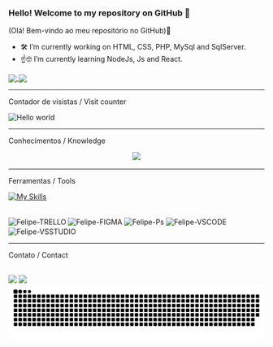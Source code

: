 ### Hello! Welcome to my repository on GitHub 👋 
(Olá! Bem-vindo ao meu repositório no GitHub)👋 


- 🛠️ I’m currently working on HTML, CSS, PHP, MySql and SqlServer.
- ☝️🤓 I’m currently learning NodeJs, Js and React.

<div>
<a href="https://github.com/anuraghazra/github-readme-stats">
  <img height=180 align="center" src="https://github-readme-stats.vercel.app/api?username=NSIX06&theme=dark" />
</a>
<a href="https://github.com/anuraghazra/convoychat">
  <img height=180 align="center" src="https://github-readme-stats.vercel.app/api/top-langs?username=NSIX06&layout=compact&langs_count=8&card_width=180&theme=dark"/>
</a>
</div>

-----------------------------------------------------------------------------------------------------------------------------------------------------------------------

Contador de visistas / Visit counter


<img src="https://profile-counter.glitch.me/NSIX06/count.svg" alt="Hello world" />


<hr/>


Conhecimentos / Knowledge

<p align="center">
  <a href="https://skillicons.dev">
    <img src="https://skillicons.dev/icons?i=html,css,cs,js,php,py,react,vue,c,cpp,dotnet,mysql" />
  </a>
</p>

----------------------------------------------------------------------------------------------------------------------------------------------------------------------

Ferramentas / Tools

[![My Skills](https://skillicons.dev/icons?i=js,html,css,wasm)](https://skillicons.dev)

<div style="display: inline_block"><br>
  <img align="center" alt="Felipe-TRELLO" height="50" width="60" src="https://cdn.jsdelivr.net/gh/devicons/devicon@latest/icons/trello/trello-original.svg"/>
  <img align="center" alt="Felipe-FIGMA" height="40" width="50" src="https://cdn.jsdelivr.net/gh/devicons/devicon@latest/icons/figma/figma-original.svg"/> 
  <img align="center" alt="Felipe-Ps" height="50" width="60" src="https://cdn.jsdelivr.net/gh/devicons/devicon@latest/icons/photoshop/photoshop-original.svg"/> 
  <img align="center" alt="Felipe-VSCODE" height="40" width="50" src="https://cdn.jsdelivr.net/gh/devicons/devicon@latest/icons/vscode/vscode-original.svg"/>
  <img align="center" alt="Felipe-VSSTUDIO" height="40" width="50" src="https://cdn.jsdelivr.net/gh/devicons/devicon@latest/icons/visualstudio/visualstudio-original.svg"/>        
</div>

----------------------------------------------------------------------------------------------------------------------------------------------------------------------

Contato / Contact

<div style="display: inline_block"><br>
  <a href="https://instagram.com/fe.bugalho" target="_blank"><img src="https://img.shields.io/badge/-Instagram-%23E4405F?style=for-the-badge&logo=instagram&logoColor=white" target="_blank"></a>
  <a href="https://www.linkedin.com/in/felipe-bugalho-089083269" target="_blank"><img src="https://img.shields.io/badge/-LinkedIn-%230077B5?style=for-the-badge&logo=linkedin&logoColor=white" target="_blank"></a> 
</div>

<picture>
  <source media="(prefers-color-scheme: dark)" srcset="https://raw.githubusercontent.com/NSIX06/NSIX06/output/github-contribution-grid-snake-dark.svg">
  <source media="(prefers-color-scheme: light)" srcset="https://raw.githubusercontent.com/NSIX06/NSIX06/output/github-contribution-grid-snake.svg">
  <img alt="github contribution grid snake animation" src="https://raw.githubusercontent.com/NSIX06/NSIX06/output/github-contribution-grid-snake.svg">
</picture>



